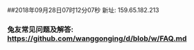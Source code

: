 ##2018年09月28日07时12分07秒 新址: 159.65.182.213
### 兔友常见问题及解答: https://github.com/wanggonging/d/blob/w/FAQ.md
